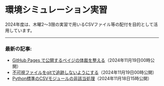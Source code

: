 # 環境シミュレーション実習

2024年度は、木曜2〜3限の実習で用いるCSVファイル等の配付を目的として活用しています。


-------
### 最新の記事:

- [GitHub Pages で公開するペイジの体裁を整える](https://www.gesw.org/memo/github_pages_theme.html)（2024年11月19日00時公開）
- [不可視ファイルをgitで追跡しないようにする](https://www.gesw.org/memo/dotDS_Store.html)（2024年11月19日00時公開）
- [Python標準のCSVモジュールの非該当処理](https://www.gesw.org/memo/standard-csv.html)（2024年11月18日15時公開）
